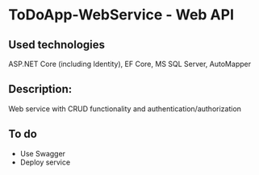 # ToDoApp-WebService - Web API
## Used technologies
ASP.NET Core (including Identity), EF Core, MS SQL Server, AutoMapper
## Description:
Web service with CRUD functionality and authentication/authorization
## To do
- Use Swagger
- Deploy service
